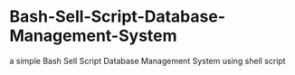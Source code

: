 # Bash-Sell-Script-Database-Management-System
a simple Bash Sell Script Database Management System using shell script
